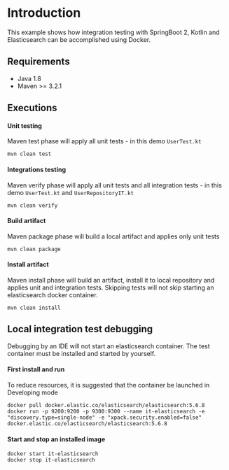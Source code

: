 # Introduction 

This example shows how integration testing with SpringBoot 2, Kotlin and Elasticsearch can be accomplished using Docker.

## Requirements

* Java 1.8
* Maven >= 3.2.1

## Executions

#### Unit testing

Maven test phase will apply all unit tests - in this demo ```UserTest.kt```

```ssh
mvn clean test
```

#### Integrations testing

Maven verify phase will apply all unit tests and all integration tests - in this demo ```UserTest.kt``` and ```UserRepositoryIT.kt```

```ssh
mvn clean verify
```

#### Build artifact

Maven package phase will build a local artifact and applies only unit tests

```ssh
mvn clean package
```

#### Install artifact

Maven install phase will build an artifact, install it to local repository and applies unit and integration tests. 
Skipping tests will not skip starting an elasticsearch docker container.

```ssh
mvn clean install
```

## Local integration test debugging

Debugging by an IDE will not start an elasticsearch container. The test container must be installed and started by yourself.


#### First install and run

To reduce resources, it is suggested that the container be launched in Developing mode

```ssh
docker pull docker.elastic.co/elasticsearch/elasticsearch:5.6.8
docker run -p 9200:9200 -p 9300:9300 --name it-elasticsearch -e "discovery.type=single-node" -e "xpack.security.enabled=false"  docker.elastic.co/elasticsearch/elasticsearch:5.6.8
```

#### Start and stop an installed image

```ssh
docker start it-elasticsearch
docker stop it-elasticsearch
```